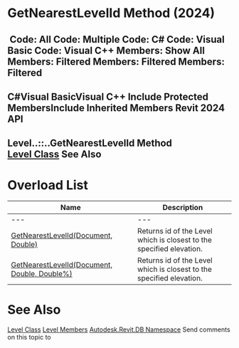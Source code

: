 # GetNearestLevelId Method (2024)

﻿
 Code: All Code: Multiple Code: C# Code: Visual Basic Code: Visual C++  Members: Show All Members: Filtered Members: Filtered Members: Filtered   
---  
C#Visual BasicVisual C++
Include Protected MembersInclude Inherited Members
Revit 2024 API  
---  
Level..::..GetNearestLevelId Method   
[Level Class](577e5d4e-a558-118c-9dea-3b810b061775.md "Level Class") See Also  
---  
# Overload List
| Name | Description |
| --- | --- |
| --- | --- | --- |
| [GetNearestLevelId(Document, Double)](1c70cf7c-bcca-7ebf-99e3-8514e159f089.md "GetNearestLevelId Method \(Document, Double\)") | Returns id of the Level which is closest to the specified elevation. |
| [GetNearestLevelId(Document, Double, Double%)](55993839-649f-f73e-ce10-1f37128c3b43.md "GetNearestLevelId Method \(Document, Double, Double\)") | Returns id of the Level which is closest to the specified elevation. |

# See Also
[Level Class](577e5d4e-a558-118c-9dea-3b810b061775.md "Level Class")
[Level Members](42715128-e45b-1c56-25fa-84a0855a3012.md "Level Members")
[Autodesk.Revit.DB Namespace](87546ba7-461b-c646-cbb1-2cb8f5bff8b2.md "Autodesk.Revit.DB Namespace")
Send comments on this topic to 